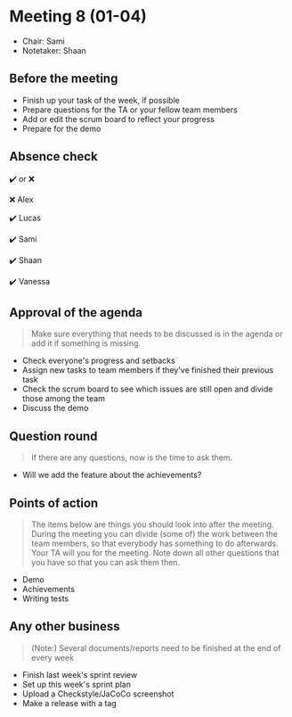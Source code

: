 # Meeting 8 (01-04)
- Chair: Sami
- Notetaker: Shaan


## Before the meeting

- Finish up your task of the week, if possible
- Prepare questions for the TA or your fellow team members
- Add or edit the scrum board to reflect your progress
- Prepare for the demo


## Absence check
:heavy_check_mark: or :x: <br/>

:x: Alex

:heavy_check_mark: Lucas

:heavy_check_mark: Sami

:heavy_check_mark: Shaan

:heavy_check_mark: Vanessa


## Approval of the agenda
> Make sure everything that needs to be discussed is in the agenda or add it if something is missing.

- Check everyone's progress and setbacks
- Assign new tasks to team members if they've finished their previous task
- Check the scrum board to see which issues are still open and divide those among the team
- Discuss the demo


## Question round
> If there are any questions, now is the time to ask them.
- Will we add the feature about the achievements?
 

## Points of action
> The items below are things you should look into after the meeting. During the meeting you can divide (some of) the work between the team members, so that everybody has something to do afterwards.
> Your TA will you for the meeting. Note down all other questions that you have so that you can ask them then.
- Demo
- Achievements
- Writing tests 


## Any other business
> (Note:) Several documents/reports need to be finished at the end of every week
- Finish last week's sprint review
- Set up this week's sprint plan
- Upload a Checkstyle/JaCoCo screenshot
- Make a release with a tag

